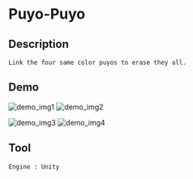 Puyo-Puyo
=============

## Description

    Link the four same color puyos to erase they all.
    
## Demo



![demo_img1](/img/demo_img1.PNG)
![demo_img2](/img/demo_img2.PNG)

![demo_img3](/img/demo_img3.PNG)
![demo_img4](/img/demo_img4.PNG)
    
## Tool

    Engine : Unity
